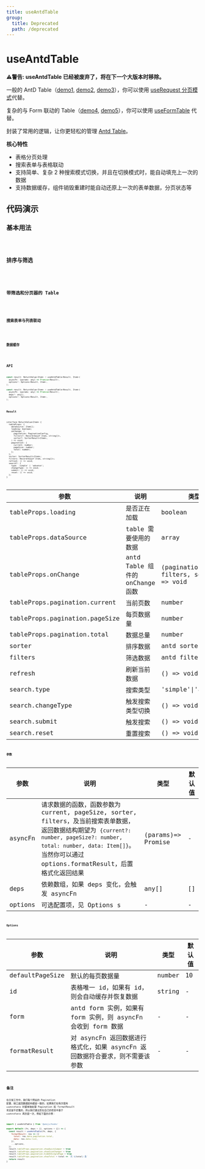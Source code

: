 ```yaml
---
title: useAntdTable
group:
  title: Deprecated
  path: /deprecated
---
```



# useAntdTable

<Alert>
<p><b>⚠️警告: useAntdTable 已经被废弃了，将在下一个大版本时移除。</b></p>
<p>一般的 AntD Table（<a href="#基本用法">demo1</a>, <a href="#排序与筛选">demo2</a>, <a href="#带筛选和分页器的-table">demo3</a>），你可以使用 <a href="/zh-CN/async?anchor=分页">useRequest 分页模式</a>代替。</p>
<p>复杂的与 Form 联动的 Table（<a href="#搜索表单与列表联动">demo4</a>, <a href="#数据缓存">demo5</a>），你可以使用 <a href="/zh-CN/antd/use-form-table">useFormTable</a> 代替。</p>
</Alert>

封装了常用的逻辑，让你更轻松的管理 [Antd Table](https://ant.design/components/table/)。

**核心特性**

* 表格分页处理
* 搜索表单与表格联动
* 支持简单、复杂 2 种搜索模式切换，并且在切换模式时，能自动填充上一次的数据
* 支持数据缓存，组件销毁重建时能自动还原上一次的表单数据，分页状态等

## 代码演示

### 基本用法

<code src="./demo/demo1.tsx" />

### 排序与筛选

<code src="./demo/demo2.tsx" />

### 带筛选和分页器的 Table

<code src="./demo/demo3.tsx" />

### 搜索表单与列表联动

<code src="./demo/demo4.tsx" />

### 数据缓存

<code src="./demo/demo5.tsx" />

## API

```javascript
const result: ReturnValue<Item> = useAntdTable<Result, Item>(
  asyncFn: (params: any) => Promise<Result>,
  options?: Options<Result, Item>,
);

const result: ReturnValue<Item> = useAntdTable<Result, Item>(
  asyncFn: (params: any) => Promise<Result>,
  deps?: any[],
  options?: Options<Result, Item>,
);
```

### Result

```
interface ReturnValue<Item> {
  tableProps: {
    dataSource: Item[];
    loading: boolean;
    onChange: (
      pagination: PaginationConfig,
      filters?: Record<keyof Item, string[]>,
      sorter?: SorterResult<Item>,
    ) => void;
    pagination: {
      current: number;
      pageSize: number;
      total: number;
    };
  };
  sorter: SorterResult<Item>;
  filters: Record<keyof Item, string[]>;
  refresh: () => void;
  search?: {
    type: 'simple' | 'advance';
    changeType: () => void;
    submit: () => void;
    reset: () => void;
  };
}

```
| 参数                           | 说明                            | 类型                                  | 默认值             |
|--------------------------------|---------------------------------|---------------------------------------|--------------------|
| tableProps.loading             | 是否正在加载                    | boolean                               | false              |
| tableProps.dataSource          | table 需要使用的数据            | array                                 | -                  |
| tableProps.onChange            | antd Table 组件的 onChange 函数 | (pagination, filters, sorter) => void | -                  |
| tableProps.pagination.current  | 当前页数                        | number                                | 1                  |
| tableProps.pagination.pageSize | 每页数据量                      | number                                | 10                 |
| tableProps.pagination.total    | 数据总量                        | number                                | 0                  |
| sorter                         | 排序数据                        | antd sorter                           | {}                 |
| filters                        | 筛选数据                        | antd filters                          | {}                 |
| refresh                        | 刷新当前数据                    | () => void                            | -                  |
| search.type                    | 搜索类型                        | 'simple'\|'advance'               |'simple' |
| search.changeType              | 触发搜索类型切换                | () => void                            | -                  |
| search.submit                  | 触发搜索                        | () => void                            | -                  |
| search.reset                   | 重置搜索                        | () => void                            | -                  |

### 参数

| 参数    | 说明                                                                                                                                                                                                                                | 类型               | 默认值 |
|---------|-------------------------------------------------------------------------------------------------------------------------------------------------------------------------------------------------------------------------------------|--------------------|--------|
| asyncFn | 请求数据的函数，函数参数为 current, pageSize, sorter, filters，及当前搜索表单数据，返回数据结构期望为 `{current?: number, pageSize?: number, total: number, data: Item[]}`。当然你可以通过 options.formatResult，后置格式化返回结果 | (params)=> Promise | -      |
| deps    | 依赖数组，如果 deps 变化，会触发 asyncFn                                                                                                                                                                                            | any[]              | []     |
| options | 可选配置项，见 Options                                                                                                                                 s                                                                            | -                  | -      |

### Options

| 参数            | 说明                                                                         | 类型   | 默认值 |
|-----------------|------------------------------------------------------------------------------|--------|--------|
| defaultPageSize | 默认的每页数据量                                                             | number | 10     |
| id              | 表格唯一 id，如果有 id，则会自动缓存并恢复数据                               | string | -      |
| form            | antd form 实例，如果有 form 实例，则 asyncFn 会收到 form 数据                | -      | -      |
| formatResult    | 对 asyncFn 返回数据进行格式化，如果 asyncFn 返回数据符合要求，则不需要该参数 | -      | -      |


## 备注

在日常工作中，我们每个网站的 Pagination 配置，接口返回数据结构都是一致的，如果我们在每次使用 `useAntdTable` 时都单独处理 Pagination 和 formatResult 肯定是不优雅的，所以我们建议您在自己的项目中基于 `useAntdTable` 再封装一次，例如下面的示例：

```javascript
import { useAntdTable } from '@umijs/hooks'

export default (fn, deps = [], options = {}) => {
  const result = useAntdTable(fn, deps, {
    formatResult: res => ({
      total: res.data.pagination.total,
      data: res.data.list,
    }),
    ...options,
  })
  result.tableProps.pagination.showQuickJumper = true
  result.tableProps.pagination.showSizeChanger = true
  result.tableProps.pagination.hideOnSinglePage = true
  result.tableProps.pagination.showTotal = total => `共 ${total} 条`
  return result
}
```